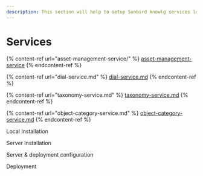 ```yaml
---
description: This section will help to setup Sunbird knowlg services locally.
---
```


# Services

{% content-ref url="asset-management-service/" %}
[asset-management-service](asset-management-service/)
{% endcontent-ref %}

{% content-ref url="dial-service.md" %}
[dial-service.md](dial-service.md)
{% endcontent-ref %}

{% content-ref url="taxonomy-service.md" %}
[taxonomy-service.md](taxonomy-service.md)
{% endcontent-ref %}

{% content-ref url="object-category-service.md" %}
[object-category-service.md](object-category-service.md)
{% endcontent-ref %}

Local Installation

Server Installation

Server & deployment configuration

Deployment
